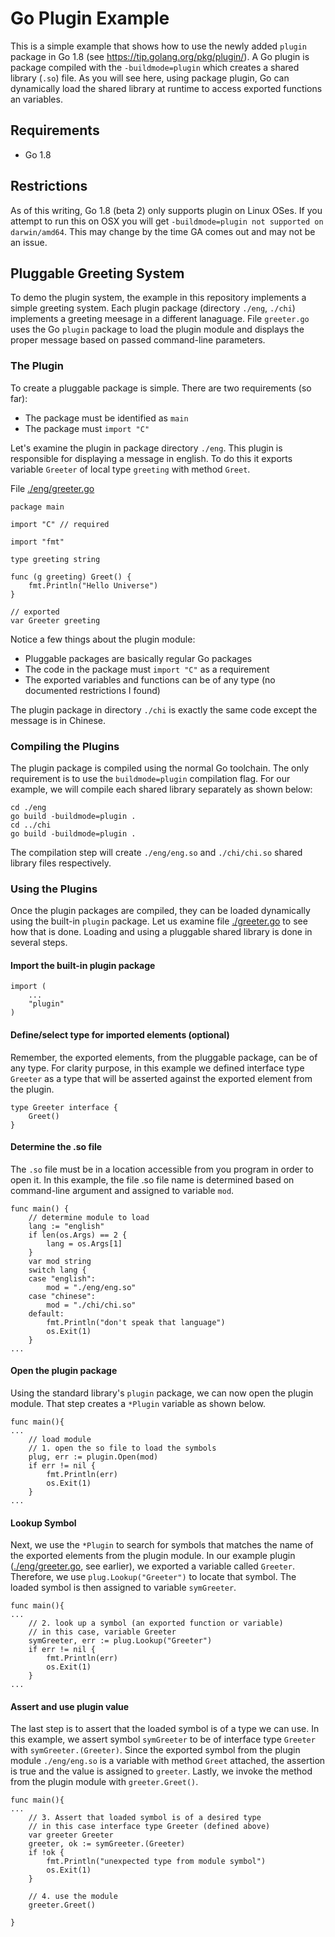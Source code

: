 # Go Plugin Example

This is a simple example that shows how to use the newly added `plugin` package in Go 1.8 (see https://tip.golang.org/pkg/plugin/).  A Go plugin is package compiled with the `-buildmode=plugin` which creates a shared library (`.so`) file.  As you will see here, using package plugin, Go can dynamically load the shared library at runtime to access exported functions an variables.

## Requirements
- Go 1.8 

## Restrictions
As of this writing, Go 1.8 (beta 2) only supports plugin on Linux OSes.  If you attempt to run this on OSX you will get `-buildmode=plugin not supported on darwin/amd64`.  This may change by the time GA comes out and may not be an issue.

## Pluggable Greeting System
To demo the plugin system, the example in this repository implements a simple greeting system.  Each plugin package (directory `./eng`, `./chi`) implements a greeting meesage in a different lanaguage.  File `greeter.go` uses the Go `plugin` package to load the plugin module and displays the proper message based on passed command-line parameters.

### The Plugin
To create a pluggable package is simple.  There are two requirements (so far):
- The package must be identified as `main`
- The package must `import "C"`

Let's examine the plugin in package directory `./eng`.  This plugin is responsible for displaying a message in english.  To do this it exports variable `Greeter` of local type `greeting` with method `Greet`.  

File [./eng/greeter.go](./eng/greeter.go)
```
package main

import "C" // required

import "fmt"

type greeting string

func (g greeting) Greet() {
	fmt.Println("Hello Universe")
}

// exported
var Greeter greeting
```
Notice a few things about the plugin module:
- Pluggable packages are basically regular Go packages
- The code in the package must `import "C"` as a requirement
- The exported variables and functions can be of any type (no documented restrictions I found)

The plugin package in directory `./chi` is exactly the same code except the message is in Chinese.

### Compiling the Plugins
The plugin package is compiled using the normal Go toolchain.  The only requirement is to use the `buildmode=plugin` compilation flag.  For our example, we will compile each shared library separately as shown below:
```
cd ./eng
go build -buildmode=plugin .
cd ../chi
go build -buildmode=plugin .
```
The compilation step will create `./eng/eng.so` and `./chi/chi.so` shared library files respectively.

### Using the Plugins
Once the plugin packages are compiled, they can be loaded dynamically using the built-in `plugin` package.  Let us examine file [./greeter.go](./greeter.go) to see how that is done. Loading and using a pluggable shared library is done in several steps.

#### Import the built-in plugin package

```
import (
	...
	"plugin"
)
```
#### Define/select type for imported elements (optional)
Remember, the exported elements, from the pluggable package, can be of any type.  For clarity purpose, in this example we defined interface type `Greeter` as a type that will be asserted against the exported element from the plugin. 
```
type Greeter interface {
	Greet()
}
```
#### Determine the .so file
The `.so` file must be in a location accessible from you program in order to open it.  In this example, the file .so file name is determined based on command-line argument and assigned to variable `mod`.
```
func main() {
	// determine module to load
	lang := "english"
	if len(os.Args) == 2 {
		lang = os.Args[1]
	}
	var mod string
	switch lang {
	case "english":
		mod = "./eng/eng.so"
	case "chinese":
		mod = "./chi/chi.so"
	default:
		fmt.Println("don't speak that language")
		os.Exit(1)
	}
...
```
#### Open the plugin package
Using the standard library's `plugin` package, we can now open the plugin module.  That step creates a `*Plugin` variable as shown below.

```
func main(){
...
	// load module
	// 1. open the so file to load the symbols
	plug, err := plugin.Open(mod)
	if err != nil {
		fmt.Println(err)
		os.Exit(1)
	}
...
```
#### Lookup Symbol
Next, we use the `*Plugin` to search for symbols that matches the name of the exported elements from the plugin module.  In our example plugin ([./eng/greeter.go](./eng/greeter.go), see earlier), we exported a variable called `Greeter`.  Therefore, we use `plug.Lookup("Greeter")` to locate that symbol.  The loaded symbol is then assigned to variable `symGreeter`.
```
func main(){
...
	// 2. look up a symbol (an exported function or variable)
	// in this case, variable Greeter
	symGreeter, err := plug.Lookup("Greeter")
	if err != nil {
		fmt.Println(err)
		os.Exit(1)
	}
...
```

#### Assert and use plugin value
The last step is to assert that the loaded symbol is of a type we can use.  In this example, we assert symbol `symGreeter` to be of interface type `Greeter` with `symGreeter.(Greeter)`.  Since the exported symbol from the plugin module `./eng/eng.so` is a variable with method `Greet` attached, the assertion is true and the value is assigned to `greeter`.  Lastly, we invoke the method from the plugin module with `greeter.Greet()`.
```
func main(){
...
	// 3. Assert that loaded symbol is of a desired type
	// in this case interface type Greeter (defined above)
	var greeter Greeter
	greeter, ok := symGreeter.(Greeter)
	if !ok {
		fmt.Println("unexpected type from module symbol")
		os.Exit(1)
	}

	// 4. use the module
	greeter.Greet()

}
```
